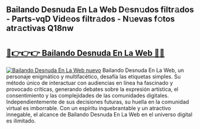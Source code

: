## Bailando Desnuda En La Web D𝚎sn𝚞dos filtr𝚊dos - Parts-vqD Vid𝚎os filtr𝚊dos - N𝚞evas f𝚘tos atr𝚊ctivas Q18nw

# <h2><a href="http://mbc9dqs.tromn.icu/?c=Bailando+Desnuda+En+La+Web">🔗👉👉👉 Bailando Desnuda En La Web 🔗🔗</a></h2>

[![Bailando Desnuda En La Web nuevo](https://i.imgur.com/pEAQMta.gif)](http://mbc9dqs.tromn.icu/?c=Bailando+Desnuda+En+La+Web)
Bailando Desnuda En La Web, un personaje enigmático y multifacético, desafía las etiquetas simples. Su método único de interactuar con audiencias en línea ha fascinado y provocado críticas, generando debates sobre la expresión artística, el consentimiento y las complejidades de las comunidades digitales. Independientemente de sus decisiones futuras, su huella en la comunidad virtual es imborrable. Con un espíritu inquebrantable y un atractivo innegable, el alcance de Bailando Desnuda En La Web en el universo digital es ilimitado.
